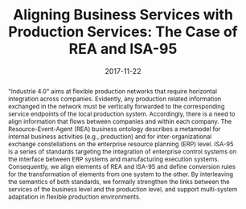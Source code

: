 ---
abstract: '"Industrie 4.0" aims at flexible production networks that require horizontal
  integration across companies. Evidently, any production related information exchanged
  in the network must be vertically forwarded to the corresponding service endpoints
  of the local production system. Accordingly, there is a need to align information
  that flows between companies and within each company. The Resource-Event-Agent (REA)
  business ontology describes a metamodel for internal business activities (e.g.,
  production) and for inter-organizational exchange constellations on the enterprise
  resource planning (ERP) level. ISA-95 is a series of standards targeting the integration
  of enterprise control systems on the interface between ERP systems and manufacturing
  execution systems. Consequently, we align elements of REA and ISA-95 and define
  conversion rules for the transformation of elements from one system to the other.
  By interleaving the semantics of both standards, we formally strengthen the links
  between the services of the business level and the production level, and support
  multi-system adaptation in flexible production environments.'
authors:
- Bernhard Wally
- Christian Huemer
- Alexandra Mazak
date: '2017-11-22'
featured: false
links:
- name: Publik
  url: https://publik.tuwien.ac.at/showentry.php?ID=261306&lang=2
publication: 'Talk: 10th IEEE International Conference on Service Oriented Computing
  and Applications (SOCA 2017), Kanazawa; 11-22-2017 - 11-25-2017; in: "Proceedings
  of the 10th IEEE International Conference on Service Oriented Computing and Applications",
  IEEE Computer Society Conference Publishing Services (CPS), (2017), ISBN: 978-1-5386-1326-9;
  9 - 17'
publication_types:
- '1'
publishDate: '2017-11-22'
title: 'Aligning Business Services with Production Services: The Case of REA and ISA-95'
url_pdf: ''
---